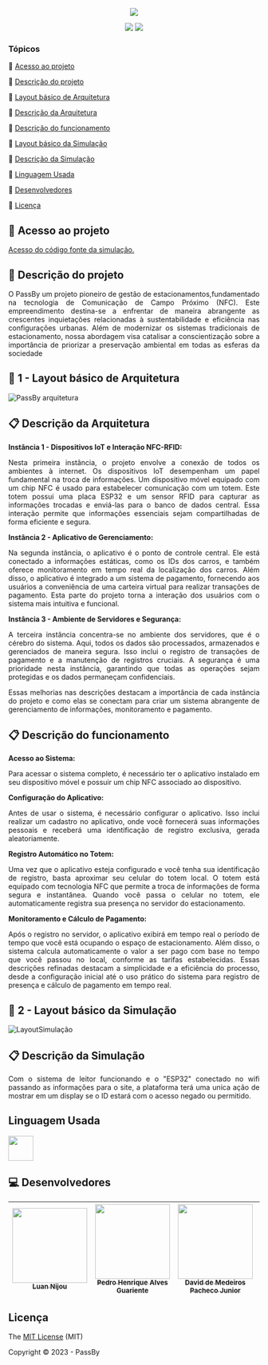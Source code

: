 <p align="center">
<img src="https://github.com/Luan-Nijou/PassBy-Edge/assets/126830016/cd3fa323-a3db-4f91-9043-a81a7fc2f1b1"/>
</p>
<p align="center">
 
  <img src="http://img.shields.io/static/v1?label=License&message=MIT&color=green&style=for-the-badge"/>
  <img src="http://img.shields.io/static/v1?label=STATUS&message=EM%20DESENVOLVIMENTO&color=RED&style=for-the-badge"/>
 
</p>



### Tópicos 

:small_blue_diamond: [Acesso ao projeto](#-acesso-ao-projeto)

:small_blue_diamond: [Descrição do projeto](#-Descrição-do-projeto)

:small_blue_diamond: [Layout básico de Arquitetura](#-1-Layout-básico-de-Arquitetura)

:small_blue_diamond: [Descrição da Arquitetura](#-descrição-da-arquitetura)

:small_blue_diamond: [Descrição do funcionamento](#-descrição-do-funcionamento)  

:small_blue_diamond: [Layout básico da Simulação](#-layout-básico-da-simulação)

:small_blue_diamond: [Descrição da Simulação](#-descrição-da-simulação)

:small_blue_diamond: [Linguagem Usada](#-linguagem-Usada)

:small_blue_diamond: [Desenvolvedores](#-desenvolvedores)

:small_blue_diamond: [Licença ](#-Licença )



## 📁 Acesso ao projeto

 [Acesso do código fonte da simulação.](https://github.com/Luan-Nijou/GS-Edge/blob/main/Code)

## 📝 Descrição do projeto 

<p align="justify">
O PassBy um projeto pioneiro de gestão de estacionamentos,fundamentado na tecnologia de Comunicação de Campo Próximo (NFC). Este empreendimento destina-se a enfrentar de maneira abrangente as crescentes inquietações
relacionadas à sustentabilidade e eficiência nas configurações urbanas. Além de modernizar os sistemas tradicionais de estacionamento, nossa abordagem visa catalisar a 
conscientização sobre a importância de priorizar a preservação ambiental em todas as esferas da sociedade 
</p> 

## 🧰 1 - Layout básico de Arquitetura 


![PassBy arquitetura](https://github.com/Luan-Nijou/PassBy-Edge/assets/126830016/42ee9ff0-d52b-4928-8a28-a1a14114a040)



## 📋 Descrição da Arquitetura 

**Instância 1 - Dispositivos IoT e Interação NFC-RFID:**
<p align="justify">
 Nesta primeira instância, o projeto envolve a conexão de todos os ambientes à internet. Os dispositivos IoT desempenham um papel fundamental na troca de informações. Um dispositivo móvel equipado com um chip NFC é usado para estabelecer comunicação com um totem. Este totem possui uma placa ESP32 e um sensor RFID para capturar as informações trocadas e enviá-las para o banco de dados central. Essa interação permite que informações essenciais sejam compartilhadas de forma eficiente e segura.
 <p/>
  
**Instância 2 - Aplicativo de Gerenciamento:**
<p align="justify">
 Na segunda instância, o aplicativo é o ponto de controle central. Ele está conectado a informações estáticas, como os IDs dos carros, e também oferece monitoramento em tempo real da localização dos carros. Além disso, o aplicativo é integrado a um sistema de pagamento, fornecendo aos usuários a conveniência de uma carteira virtual para realizar transações de pagamento. Esta parte do projeto torna a interação dos usuários com o sistema mais intuitiva e funcional.
 <p/>
  
 **Instância 3 - Ambiente de Servidores e Segurança:**
<p align="justify">
 A terceira instância concentra-se no ambiente dos servidores, que é o cérebro do sistema. Aqui, todos os dados são processados, armazenados e gerenciados de maneira segura. Isso inclui o registro de transações de pagamento e a manutenção de registros cruciais. A segurança é uma prioridade nesta instância, garantindo que todas as operações sejam protegidas e os dados permaneçam confidenciais.
<p/>
<p align="justify">
Essas melhorias nas descrições destacam a importância de cada instância do projeto e como elas se conectam para criar um sistema abrangente de gerenciamento de informações, monitoramento e pagamento.
<p/>

## 📋 Descrição do funcionamento

**Acesso ao Sistema:**
<p align="justify">
Para acessar o sistema completo, é necessário ter o aplicativo instalado em seu dispositivo móvel e possuir um chip NFC associado ao dispositivo.
 <p/>
  
**Configuração do Aplicativo:**
<p align="justify">
Antes de usar o sistema, é necessário configurar o aplicativo. Isso inclui realizar um cadastro no aplicativo, onde você fornecerá suas informações pessoais e receberá uma identificação de registro exclusiva, gerada aleatoriamente.
 <p/>

  **Registro Automático no Totem:**
<p align="justify">
Uma vez que o aplicativo esteja configurado e você tenha sua identificação de registro, basta aproximar seu celular do totem local. O totem está equipado com tecnologia NFC que permite a troca de informações de forma segura e instantânea. Quando você passa o celular no totem, ele automaticamente registra sua presença no servidor do estacionamento.
 <p/>
  
**Monitoramento e Cálculo de Pagamento:**
<p align="justify">
Após o registro no servidor, o aplicativo exibirá em tempo real o período de tempo que você está ocupando o espaço de estacionamento. Além disso, o sistema calcula automaticamente o valor a ser pago com base no tempo que você passou no local, conforme as tarifas estabelecidas.
Essas descrições refinadas destacam a simplicidade e a eficiência do processo, desde a configuração inicial até o uso prático do sistema para registro de presença e cálculo de pagamento em tempo real.
 <p/>
  
## 🧰 2 - Layout básico da Simulação

![LayoutSimulação](https://github.com/Luan-Nijou/PassBy-Edge/assets/126830016/e6ab3583-d07f-4397-bf46-fd9e6c17b635)

## 📋 Descrição da Simulação

<p align="justify">
 Com o sistema de leitor funcionando e o "ESP32" conectado no wifi passando as informações para o site, a plataforma terá uma unica ação de mostrar em um display
 se o ID estará com o acesso negado ou permitido. 
<p/>


## Linguagem Usada

<img src="https://www.alura.com.br/artigos/assets/formacao-linguagem-c-plus-plus/img-01.png" width=50/>


## 💻 Desenvolvedores 



| [<img src="https://i.imgur.com/ZIv3QYz.jpg" width=150 height= 150><br><sub>Luan Nijou</sub>](https://github.com/Luan-Nijou) | [<img src="https://i.imgur.com/p8nq4Xu.jpg" width=150 height= 150><br><sub>Pedro Henrique Alves Guariente</sub>](https://github.com/Robertooan07) | [<img src="" width=150 height= 150><br><sub>David de Medeiros Pacheco Junior</sub>](https://github.com/TonyWillianFIAP) | [<img src="" width=150 height= 150><br><sub>Kaique Maia Reis Silva</sub>](https://github.com/GabrielToledoo) | [<img src="" width=150 height= 150><br><sub>Orlando Akio Morii Cardoso</sub>](https://github.com/rickparra) |
| :---: | :---: | :---: | :---: | :---: |


## Licença 

The [MIT License]() (MIT)

Copyright :copyright: 2023 - PassBy
